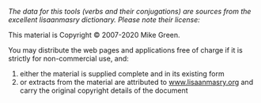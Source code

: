 *The data for this tools (verbs and their conjugations) are sources from the excellent lisaanmasry dictionary. Please note their license:*

This material is Copyright © 2007-2020 Mike Green.

You may distribute the web pages and applications free of charge if it is strictly for non-commercial use, and:

1.   either the material is supplied complete and in its existing form
2.   or extracts from the material are attributed to www.lisaanmasry.org and carry the original copyright details of the document
